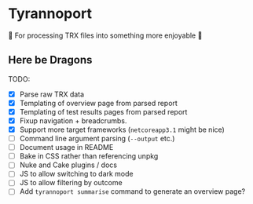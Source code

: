 # Tyrannoport

🦖 For processing TRX files into something more enjoyable 🦖

## Here be Dragons

TODO: 

 * [x] Parse raw TRX data
 * [x] Templating of overview page from parsed report
 * [x] Templating of test results pages from parsed report
 * [x] Fixup navigation + breadcrumbs.
 * [x] Support more target frameworks (`netcoreapp3.1` might be nice)
 * [ ] Command line argument parsing (`--output` etc.)
 * [ ] Document usage in README
 * [ ] Bake in CSS rather than referencing unpkg
 * [ ] Nuke and Cake plugins / docs
 * [ ] JS to allow switching to dark mode
 * [ ] JS to allow filtering by outcome
 * [ ] Add `tyrannoport summarise` command to generate an overview page?
